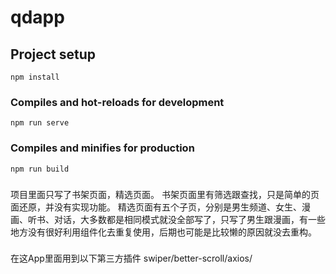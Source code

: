 # qdapp

## Project setup
```
npm install
```

### Compiles and hot-reloads for development
```
npm run serve
```

### Compiles and minifies for production
```
npm run build
```

###
项目里面只写了书架页面，精选页面。
书架页面里有筛选跟查找，只是简单的页面还原，并没有实现功能。
精选页面有五个子页，分别是男生频道、女生、漫画、听书、对话，大多数都是相同模式就没全部写了，只写了男生跟漫画，有一些地方没有很好利用组件化去重复使用，后期也可能是比较懒的原因就没去重构。

###
在这App里面用到以下第三方插件
swiper/better-scroll/axios/
